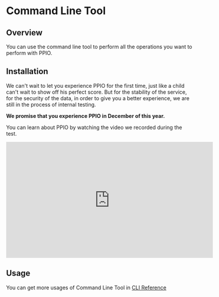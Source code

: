 # Command Line Tool
## Overview
You can use the command line tool to perform all the operations you want to perform with PPIO.

## Installation  
We can't wait to let you experience PPIO for the first time, just like a child can't wait to show off his perfect score. But for the stability of the service, for the security of the data, in order to give you a better experience, we are still in the process of internal testing.

**We promise that you experience PPIO in December of this year.**

You can learn about PPIO by watching the video we recorded during the test.
<iframe width="560" height="315" src="https://www.youtube.com/embed/dmMwajvsb0M" frameborder="0" allow="autoplay; encrypted-media" allowfullscreen></iframe>

## Usage
You can get more usages of Command Line Tool in [CLI Reference](../cli/)
